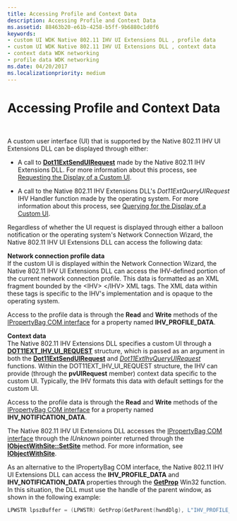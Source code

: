 ```yaml
---
title: Accessing Profile and Context Data
description: Accessing Profile and Context Data
ms.assetid: 88463b20-e61b-4258-b5ff-9b6880c1d0f6
keywords:
- custom UI WDK Native 802.11 IHV UI Extensions DLL , profile data
- custom UI WDK Native 802.11 IHV UI Extensions DLL , context data
- context data WDK networking
- profile data WDK networking
ms.date: 04/20/2017
ms.localizationpriority: medium
---
```


# Accessing Profile and Context Data




 

A custom user interface (UI) that is supported by the Native 802.11 IHV UI Extensions DLL can be displayed through either:

-   A call to [**Dot11ExtSendUIRequest**](/windows-hardware/drivers/ddi/wlanihv/nc-wlanihv-dot11ext_send_ui_request) made by the Native 802.11 IHV Extensions DLL. For more information about this process, see [Requesting the Display of a Custom UI](requesting-the-display-of-a-custom-ui.md).

-   A call to the Native 802.11 IHV Extensions DLL's *Dot11ExtQueryUIRequest* IHV Handler function made by the operating system. For more information about this process, see [Querying for the Display of a Custom UI](querying-for-the-display-of-a-custom-ui.md).

Regardless of whether the UI request is displayed through either a balloon notification or the operating system's Network Connection Wizard, the Native 802.11 IHV UI Extensions DLL can access the following data:

<a href="" id="network-connection-profile-data"></a>**Network connection profile data**  
If the custom UI is displayed within the Network Connection Wizard, the Native 802.11 IHV UI Extensions DLL can access the IHV-defined portion of the current network connection profile. This data is formatted as an XML fragment bounded by the &lt;IHV&gt; &lt;/IHV&gt; XML tags. The XML data within these tags is specific to the IHV's implementation and is opaque to the operating system.

Access to the profile data is through the **Read** and **Write** methods of the [IPropertyBag COM interface](https://go.microsoft.com/fwlink/p/?linkid=56610) for a property named **IHV\_PROFILE\_DATA**.

<a href="" id="context-data"></a>**Context data**  
The Native 802.11 IHV Extensions DLL specifies a custom UI through a [**DOT11EXT\_IHV\_UI\_REQUEST**](/windows-hardware/drivers/ddi/wlanihv/ns-wlanihv-_dot11ext_ihv_ui_request) structure, which is passed as an argument in both the [**Dot11ExtSendUIRequest**](/windows-hardware/drivers/ddi/wlanihv/nc-wlanihv-dot11ext_send_ui_request) and [*Dot11ExtIhvQueryUIRequest*](/windows-hardware/drivers/ddi/wlanihv/nc-wlanihv-dot11extihv_query_ui_request) functions. Within the DOT11EXT\_IHV\_UI\_REQUEST structure, the IHV can provide (through the **pvUIRequest** member) context data specific to the custom UI. Typically, the IHV formats this data with default settings for the custom UI.

Access to the profile data is through the **Read** and **Write** methods of the [IPropertyBag COM interface](https://go.microsoft.com/fwlink/p/?linkid=56610) for a property named **IHV\_NOTIFICATION\_DATA**.

The Native 802.11 IHV UI Extensions DLL accesses the [IPropertyBag COM interface](https://go.microsoft.com/fwlink/p/?linkid=56610) through the *IUnknown* pointer returned through the [**IObjectWithSite::SetSite**](/windows/desktop/api/ocidl/nf-ocidl-iobjectwithsite-setsite) method. For more information, see [**IObjectWithSite**](/windows/desktop/api/ocidl/nn-ocidl-iobjectwithsite).

As an alternative to the IPropertyBag COM interface, the Native 802.11 IHV UI Extensions DLL can access the **IHV\_PROFILE\_DATA** and **IHV\_NOTIFICATION\_DATA** properties through the [**GetProp**](/windows/desktop/api/winuser/nf-winuser-getpropa) Win32 function. In this situation, the DLL must use the handle of the parent window, as shown in the following example:

```C++
LPWSTR lpszBuffer = (LPWSTR) GetProp(GetParent(hwndDlg), L"IHV_PROFILE_DATA");
```

 

 